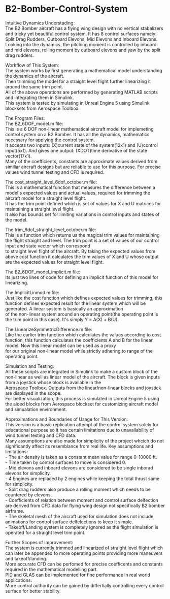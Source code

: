 # B2-Bomber-Control-System
Intuitive Dynamics Understading:  
  The B2 Bomber aircraft has a flying wing design with no vertical stabalizers and tricky yet beautiful control system. It has 8 control surfaces namely:   
  Split Drag Rudders, Outboard Elevons, Mid Elevons and Inboard Elevons.  
  Looking into the dynamics, the pitching moment is controlled by inboard and mid elevons, rolling moment by outboard elevons and yaw by the split drag rudders.  

Workflow of This System:  
  The system works by first generating a mathematical model understanding the dynamics of the aircraft.  
  Then trimming the model for a straight level flight further linearizing it around the same trim point.  
  All of the above operations are performed by generating MATLAB scripts and integrating them in Simulink.  
  This system is tested by simulating in Unreal Engine 5 using Simulink blocksets from Aerospace Toolbox.  

The Program Files:  
  The B2_6DOF_model.m file:  
    This is a 6 DOF non-linear mathematical aircraft model for implemeting control system on a B2 Bomber. It has all the dynamics, mathematics necessary for applying the control system.  
    It accepts two inputs: (X)current state of the system(12x1) and (U)control input(5x1). And gives one output: (XDOT)time derivative of the state vector(17x1).  
    Many of the coefficients, constants are approximate values derived from similiar aircraft designs but are reliable to use for this purpose. For precise values wind tunnel testing and CFD is required.  
  
  The cost_straight_level_6dof_october.m file:  
    This is a mathematical function that measures the difference between a model's expected values and actual values, required for trimming the aircraft model for a straight level flight.  
    It has the trim point defined which is set of values for X and U matrices for maintaining a straight level flight.  
    It also has bounds set for limiting variations in control inputs and states of the model.  
  
  The trim_6dof_straight_level_october.m file:  
    This is a function which returns us the magical trim values for maintaining the flight straight and level. The trim point is a set of values of our control input and state vector which correspond  
    to straight level flight of the aircraft. By taking the expected values from above cost function it calculates the trim values of X and U whose output are the expected values for straight level flight.  
  
  The B2_6DOF_model_implicit.m file:  
    Its just two lines of code for defining an implicit function of this model for linearizing.  
  
  The ImplicitLinmod.m file:  
    Just like the cost function which defines expected values for trimming, this function defines expected result for the linear system which will be generated. A linear system is basically an approximation  
    of the non-linear system around an operating point(the operating point is the trim point in this case). It's simply Y = A(X) + B(U).  
  
  The LinearizeSymmetricDifference.m file:  
    Like the earlier trim function which calculates the values according to cost function, this function calculates the coefficients A and B for the linear model. Now this linear model can be used as a proxy  
    for our original non-linear model while strictly adhering to range of the operating point.  

Simulation and Testing:  
  All these scripts are integrated in Simulink to make a custom block of the non-linear as well as linear model of the aircraft. The block is given inputs from a joystick whose block is available in the  
  Aerospace Toolbox. Outputs from the linear/non-linear blocks and joystick are displayed in the scope.  
  For better visualization, this process is simulated in Unreal Engine 5 using the aided blocks from Aerospace blockset for customizing aircraft model and simualation environment.  

Approximations and Boundaries of Usage for This Version:  
  This version is a basic replication attempt of the control system solely for educational purpose so it has certain limitations due to unavailability of wind tunnel testing and CFD data.  
  Many assumptions are also made for simplicity of the project whcich do not significantly affect its resemblance from real life. Key assumptions and limitations:  
     - The air density is taken as a constant mean value for range 0-10000 ft.  
     - Time taken by control surfaces to move is considered 0.  
     - Mid elevons and inboard elevons are considered to be single inborad elevons for simplicity.  
     - 4 Engines are replaced by 2 engines while keeping the total thrust same for simplicity.  
     - Split drag rudders also produce a rolling moment which needs to be countered by elevons.  
     - Coefficients of relation between moment and control surface delfection are derived from CFD data for flying wing design not specifically B2 bomber airframe.  
     - The skeletal mesh of the aircraft used for simulation does not include animations for control surface delfelections to keep it simple.  
     - Takeoff/Landing system is completely ignored as the flight simulation is operated for a straight level trim point.  

Further Scopes of Improvement:  
  The system is currently trimmed and linearized of straight level flight which can later be appended fo more operating points providing more maneuvers and takeoff/landing.  
  More accurate CFD can be perfomed for precise coefficents and constants required in the mathematical modelling part.  
  PID and GLAS can be implemented for fine performance in real world applications.  
  More control authority can be gained by differtially controlling every control surface for better stability.  
  
